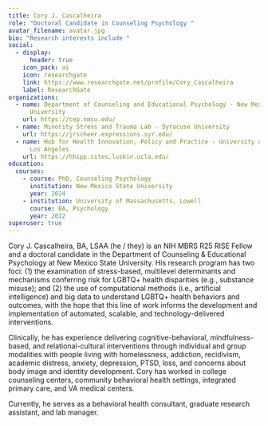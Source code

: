 ```yaml
---
title: Cory J. Cascalheira
role: "Doctoral Candidate in Counseling Psychology "
avatar_filename: avatar.jpg
bio: "Research interests include "
social:
  - display:
      header: true
    icon_pack: ai
    icon: researchgate
    link: https://www.researchgate.net/profile/Cory_Cascalheira
    label: ResearchGate
organizations:
  - name: Department of Counseling and Educational Psychology - New Mexico State
      University
    url: https://cep.nmsu.edu/
  - name: Minority Stress and Trauma Lab - Syracuse University
    url: https://jrscheer.expressions.syr.edu/
  - name: Hub for Health Innovation, Policy and Practice - University of California,
      Los Angeles
    url: https://hhipp.sites.luskin.ucla.edu/
education:
  courses:
    - course: PhD, Counseling Psychology
      institution: New Mexico State University
      year: 2024
    - institution: University of Massachusetts, Lowell
      course: BA, Psychology
      year: 2012
superuser: true
---
```

Cory J. Cascalheira, BA, LSAA (he / they) is an NIH MBRS R25 RISE Fellow and a doctoral candidate in the Department of Counseling & Educational Psychology at New Mexico State University. His research program has two foci: (1) the examination of stress-based, multilevel determinants and mechanisms conferring risk for LGBTQ+ health disparities (e.g., substance misuse); and (2) the use of computational methods (i.e., artificial intelligence) and big data to understand LGBTQ+ health behaviors and outcomes, with the hope that this line of work informs the development and implementation of automated, scalable, and technology-delivered interventions. 


Clinically, he has experience delivering cognitive-behavioral, mindfulness-based, and relational-cultural interventions through individual and group modalities with people living with homelessness, addiction, recidivism, academic distress, anxiety, depression, PTSD, loss, and concerns about body image and identity development. Cory has worked in college counseling centers, community behavioral health settings, integrated primary care, and VA medical centers. 


Currently, he serves as a behavioral health consultant, graduate research assistant, and lab manager.
